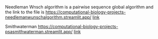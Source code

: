 Needleman Wnsch algorithm is a pairwise sequence global algorithm and the link to the file is https://computational-biology-projects-needlemanwunschalgorithm.streamlit.app/
[link](https://computational-biology-projects-needlemanwunschalgorithm.streamlit.app/)

Smithwaterman https://computational-biology-projects-psasmithwaterman.streamlit.app/
[link](https://computational-biology-projects-psasmithwaterman.streamlit.app/)
